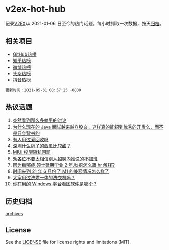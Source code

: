 # v2ex-hot-hub

 记录[V2EX](https://www.v2ex.com/)从 2021-01-06 日至今的热门话题。每小时抓取一次数据，按天[归档](archives)。
 
 ## 相关项目

- [GitHub热榜](https://github.com/lonnyzhang423/github-hot-hub)
- [知乎热榜](https://github.com/lonnyzhang423/zhihu-hot-hub)
- [微博热榜](https://github.com/lonnyzhang423/weibo-hot-hub)
- [头条热榜](https://github.com/lonnyzhang423/toutiao-hot-hub)
- [抖音热榜](https://github.com/lonnyzhang423/douyin-hot-hub)


 `更新时间：2021-05-31 08:57:25 +0800`

## 热议话题

1. [突然看到那么多躺平的讨论](https://www.v2ex.com/t/780189)
1. [为什么现在的 Java 面试越来越八股文，这样真的能招到优秀的开发么，而不是只会背书的](https://www.v2ex.com/t/780128)
1. [有人用过爱回收吗](https://www.v2ex.com/t/780117)
1. [深圳什么牌子的西瓜比较甜？](https://www.v2ex.com/t/780146)
1. [MIUI 权限隐私问题](https://www.v2ex.com/t/780119)
1. [劝各位不要太相信别人招聘内推说的不加班](https://www.v2ex.com/t/780182)
1. [因为抑郁症,硕士延期毕业 2 年,秋招怎么跟 hr 解释?](https://www.v2ex.com/t/780151)
1. [时间来到 21 年 6 月份了 M1 的兼容情况怎么样了](https://www.v2ex.com/t/780130)
1. [大家用过洗烘一体的洗衣机吗？](https://www.v2ex.com/t/780142)
1. [你在用的 Windows 平台看图软件是哪个？](https://www.v2ex.com/t/780221)

## 历史归档

[archives](archives)

## License

See the [LICENSE](LICENSE) file for license rights and limitations (MIT).
